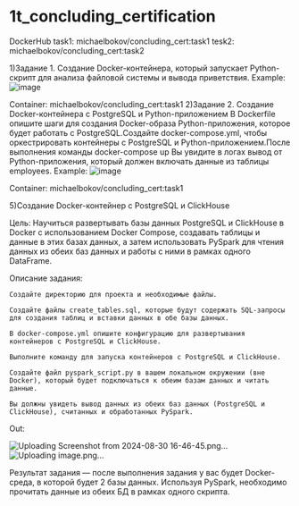 # 1t_concluding_certification

DockerHub
task1: michaelbokov/concluding_cert:task1
tesk2: michaelbokov/concluding_cert:task2


1)Задание 1. Создание Docker-контейнера, который запускает Python-скрипт для анализа файловой системы и вывода приветствия.
Example:
![image](https://github.com/user-attachments/assets/61791a4b-a2f0-4cdc-9b7c-a39da08aca50)

Container:
michaelbokov/concluding_cert:task1
2)Задание 2. Создание Docker-контейнера с PostgreSQL и Python-приложением
В Dockerfile опишите шаги для создания Docker-образа Python-приложения, которое будет работать с PostgreSQL.Создайте docker-compose.yml, чтобы оркестрировать контейнеры с PostgreSQL и Python-приложением.После выполнения команды docker-compose up Вы увидите в логах вывод от Python-приложения, который должен включать данные из таблицы employees.
Example:
![image](https://github.com/user-attachments/assets/b7be859e-88fa-4355-928b-e1ddbd3d1d57)

Container:
michaelbokov/concluding_cert:task1

5)Создание Docker-контейнер с PostgreSQL и ClickHouse


Цель: Научиться развертывать базы данных PostgreSQL и ClickHouse в Docker с использованием Docker Compose, создавать таблицы и данные в этих базах данных, а затем использовать PySpark для чтения данных из обеих баз данных и работы с ними в рамках одного DataFrame.

Описание задания:

    Создайте директорию для проекта и необходимые файлы.

    Создайте файлы create_tables.sql, которые будут содержать SQL-запросы для создания таблиц и вставки данных в обе базы данных.

    В docker-compose.yml опишите конфигурацию для развертывания контейнеров с PostgreSQL и ClickHouse.

    Выполните команду для запуска контейнеров с PostgreSQL и ClickHouse.

    Создайте файл pyspark_script.py в вашем локальном окружении (вне Docker), который будет подключаться к обеим базам данных и читать данные.

    Вы должны увидеть вывод данных из обеих баз данных (PostgreSQL и ClickHouse), считанных и обработанных PySpark.

Out: 

![Uploading Screenshot from 2024-08-30 16-46-45.png…]()
![Uploading image.png…]()

Результат задания — после выполнения задания у вас будет Docker-среда, в которой будет 2 базы данных. Используя PySpark, необходимо прочитать данные из обеих БД в рамках одного скрипта.




